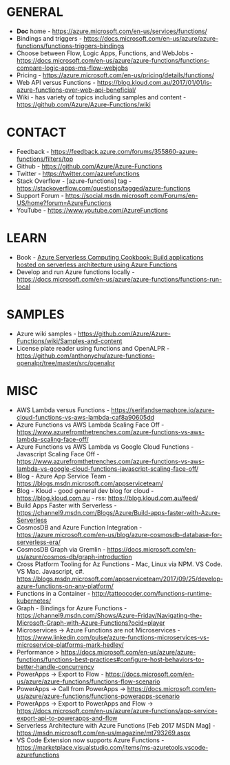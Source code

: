 # GENERAL
* **Doc** home - https://azure.microsoft.com/en-us/services/functions/
* Bindings and triggers - https://docs.microsoft.com/en-us/azure/azure-functions/functions-triggers-bindings
* Choose between Flow, Logic Apps, Functions, and WebJobs - https://docs.microsoft.com/en-us/azure/azure-functions/functions-compare-logic-apps-ms-flow-webjobs
* Pricing - https://azure.microsoft.com/en-us/pricing/details/functions/
* Web API versus Functions - https://blog.kloud.com.au/2017/01/01/is-azure-functions-over-web-api-beneficial/
* Wiki - has variety of topics including samples and content - https://github.com/Azure/Azure-Functions/wiki

# CONTACT
* Feedback - https://feedback.azure.com/forums/355860-azure-functions/filters/top
* Github - https://github.com/Azure/Azure-Functions
* Twitter - https://twitter.com/azurefunctions
* Stack Overflow - [azure-functions] tag - https://stackoverflow.com/questions/tagged/azure-functions
* Support Forum - https://social.msdn.microsoft.com/Forums/en-US/home?forum=AzureFunctions
* YouTube - https://www.youtube.com/AzureFunctions

# LEARN
* Book - <a target="_blank" href="https://www.amazon.com/gp/product/1788390822/ref=as_li_tl?ie=UTF8&camp=1789&creative=9325&creativeASIN=1788390822&linkCode=as2&tag=jhealy-20&linkId=9a9dd2c286874f47f28a007a30542368">Azure Serverless Computing Cookbook: Build applications hosted on serverless architecture using Azure Functions</a><img src="//ir-na.amazon-adsystem.com/e/ir?t=jhealy-20&l=am2&o=1&a=1788390822" width="1" height="1" border="0" alt="" style="border:none !important; margin:0px !important;" />
* Develop and run Azure functions locally - https://docs.microsoft.com/en-us/azure/azure-functions/functions-run-local

# SAMPLES
* Azure wiki samples - https://github.com/Azure/Azure-Functions/wiki/Samples-and-content
* License plate reader using functions and OpenALPR - https://github.com/anthonychu/azure-functions-openalpr/tree/master/src/openalpr

# MISC
* AWS Lambda versus Functions - https://serifandsemaphore.io/azure-cloud-functions-vs-aws-lambda-caf8a90605dd
* Azure Functions vs AWS Lambda Scaling Face Off - https://www.azurefromthetrenches.com/azure-functions-vs-aws-lambda-scaling-face-off/
* Azure Functions vs AWS Lambda vs Google Cloud Functions - Javascript Scaling Face Off - https://www.azurefromthetrenches.com/azure-functions-vs-aws-lambda-vs-google-cloud-functions-javascript-scaling-face-off/
* Blog - Azure App Service Team - https://blogs.msdn.microsoft.com/appserviceteam/
* Blog - Kloud - good general dev blog for cloud - https://blog.kloud.com.au - rss: https://blog.kloud.com.au/feed/
* Build Apps Faster with Serverless - https://channel9.msdn.com/Blogs/Azure/Build-apps-faster-with-Azure-Serverless
* CosmosDB and Azure Function Integration - https://azure.microsoft.com/en-us/blog/azure-cosmosdb-database-for-serverless-era/
* CosmosDB Graph via Gremlin - https://docs.microsoft.com/en-us/azure/cosmos-db/graph-introduction
* Cross Platform Tooling for Az Functions - Mac, Linux via NPM.  VS Code. VS Mac. Javascript, c#.  https://blogs.msdn.microsoft.com/appserviceteam/2017/09/25/develop-azure-functions-on-any-platform/
* Functions in a Container - http://tattoocoder.com/functions-runtime-kubernetes/
* Graph - Bindings for Azure Functions - https://channel9.msdn.com/Shows/Azure-Friday/Navigating-the-Microsoft-Graph-with-Azure-Functions?ocid=player
* Microservices -> Azure Functions are not Microservices - https://www.linkedin.com/pulse/azure-functions-microservices-vs-microservice-platforms-mark-hedley/
* Performance > https://docs.microsoft.com/en-us/azure/azure-functions/functions-best-practices#configure-host-behaviors-to-better-handle-concurrency
* PowerApps -> Export to Flow - https://docs.microsoft.com/en-us/azure/azure-functions/functions-flow-scenario
* PowerApps -> Call from PowerApps -> https://docs.microsoft.com/en-us/azure/azure-functions/functions-powerapps-scenario
* PowerApps -> Export to PowerApps and Flow -> https://docs.microsoft.com/en-us/azure/azure-functions/app-service-export-api-to-powerapps-and-flow
* Serverless Architecture with Azure Functions [Feb 2017 MSDN Mag] - https://msdn.microsoft.com/en-us/magazine/mt793269.aspx
* VS Code Extension now supports Azure Functions - https://marketplace.visualstudio.com/items/ms-azuretools.vscode-azurefunctions 
